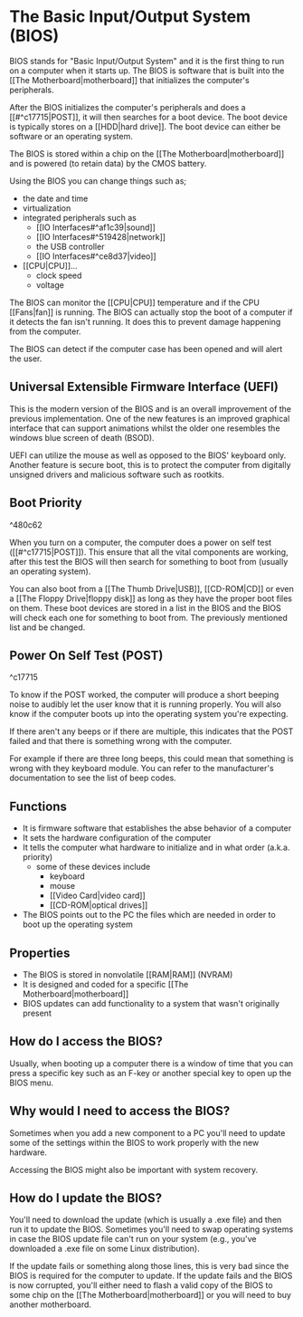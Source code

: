 # The Basic Input/Output System (BIOS)

BIOS stands for "Basic Input/Output System" and it is the first thing to run on a computer when it starts up. The BIOS is software that is built into the [[The Motherboard|motherboard]] that initializes the computer's peripherals.

After the BIOS initializes the computer's peripherals and does a [[#^c17715|POST]], it will then searches for a boot device. The boot device is typically stores on a [[HDD|hard drive]]. The boot device can either be software or an operating system.

The BIOS is stored within a chip on the [[The Motherboard|motherboard]] and is powered (to retain data) by the CMOS battery.

Using the BIOS you can change things such as;

- the date and time
- virtualization
- integrated peripherals such as
	- [[IO Interfaces#^af1c39|sound]]
	- [[IO Interfaces#^519428|network]]
	- the USB controller
	- [[IO Interfaces#^ce8d37|video]]
- [[CPU|CPU]]...
	- clock speed
	- voltage

The BIOS can monitor the [[CPU|CPU]] temperature and if the CPU [[Fans|fan]] is running. The BIOS can actually stop the boot of a computer if it detects the fan isn't running. It does this to prevent damage happening from the computer.

The BIOS can detect if the computer case has been opened and will alert the user.

## Universal Extensible Firmware Interface (UEFI)

This is the modern version of the BIOS and is an overall improvement of the previous implementation. One of the new features is an improved graphical interface that can support animations whilst the older one resembles the windows blue screen of death (BSOD).

UEFI can utilize the mouse as well as opposed to the BIOS' keyboard only. Another feature is secure boot, this is to protect the computer from digitally unsigned drivers and malicious software such as rootkits.

## Boot Priority

^480c62

When you turn on a computer, the computer does a power on self test ([[#^c17715|POST]]). This ensure that all the vital components are working, after this test the BIOS will then search for something to boot from (usually an operating system).

You can also boot from a [[The Thumb Drive|USB]], [[CD-ROM|CD]] or even a [[The Floppy Drive|floppy disk]] as long as they have the proper boot files on them. These boot devices are stored in a list in the BIOS and the BIOS will check each one for something to boot from. The previously mentioned list and be changed.

## Power On Self Test (POST)

^c17715

To know if the POST worked, the computer will produce a short beeping noise to audibly let the user know that it is running properly. You will also know if the computer boots up into the operating system you're expecting.

If there aren't any beeps or if there are multiple, this indicates that the POST failed and that there is something wrong with the computer.

For example if there are three long beeps, this could mean that something is wrong with they keyboard module. You can refer to the manufacturer's documentation to see the list of beep codes.

## Functions

- It is firmware software that establishes the abse behavior of a computer
- It sets the hardware configuration of the computer
- It tells the computer what hardware to initialize and in what order (a.k.a. priority)
	- some of these devices include
		- keyboard
		- mouse
		- [[Video Card|video card]]
		- [[CD-ROM|optical drives]]
- The BIOS points out to the PC the files which are needed in order to boot up the operating system

## Properties

- The BIOS is stored in nonvolatile [[RAM|RAM]] (NVRAM)
- It is designed and coded for a specific [[The Motherboard|motherboard]]
- BIOS updates can add functionality to a system that wasn't originally present

## How do I access the BIOS?

Usually, when booting up a computer there is a window of time that you can press a specific key such as an F-key or another special key to open up the BIOS menu.

## Why would I need to access the BIOS?

Sometimes when you add a new component to a PC you'll need to update some of the settings within the BIOS to work properly with the new hardware.

Accessing the BIOS might also be important with system recovery.

## How do I update the BIOS?

You'll need to download the update (which is usually a .exe file) and then run it to update the BIOS. Sometimes you'll need to swap operating systems in case the BIOS update file can't run on your system (e.g., you've downloaded a .exe file on some Linux distribution).

If the update fails or something along those lines, this is very bad since the BIOS is required for the computer to update. If the update fails and the BIOS is now corrupted, you'll either need to flash a valid copy of the BIOS to some chip on the [[The Motherboard|motherboard]] or you will need to buy another motherboard.